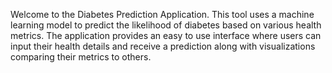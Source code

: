 Welcome to the Diabetes Prediction Application. This tool uses a machine learning model to predict the likelihood of diabetes based on various health metrics. The application provides an easy to use interface where users can input their health details and receive a prediction along with visualizations comparing their metrics to others.
